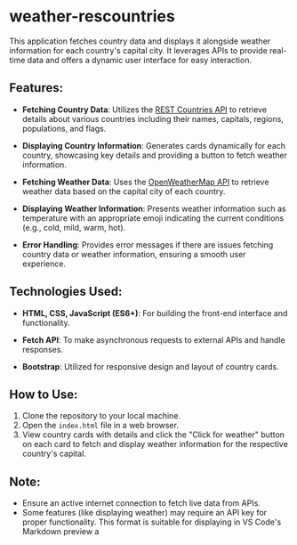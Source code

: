 # weather-rescountries

This application fetches country data and displays it alongside weather information for each country's capital city. It leverages APIs to provide real-time data and offers a dynamic user interface for easy interaction.

## Features:

- **Fetching Country Data**: Utilizes the [REST Countries API](https://restcountries.com/v3.1/all) to retrieve details about various countries including their names, capitals, regions, populations, and flags.
  
- **Displaying Country Information**: Generates cards dynamically for each country, showcasing key details and providing a button to fetch weather information.
  
- **Fetching Weather Data**: Uses the [OpenWeatherMap API](https://api.openweathermap.org) to retrieve weather data based on the capital city of each country.
  
- **Displaying Weather Information**: Presents weather information such as temperature with an appropriate emoji indicating the current conditions (e.g., cold, mild, warm, hot).
  
- **Error Handling**: Provides error messages if there are issues fetching country data or weather information, ensuring a smooth user experience.

## Technologies Used:

- **HTML, CSS, JavaScript (ES6+)**: For building the front-end interface and functionality.
  
- **Fetch API**: To make asynchronous requests to external APIs and handle responses.
  
- **Bootstrap**: Utilized for responsive design and layout of country cards.

## How to Use:

1. Clone the repository to your local machine.
2. Open the `index.html` file in a web browser.
3. View country cards with details and click the "Click for weather" button on each card to fetch and display weather information for the respective country's capital.

## Note:
- Ensure an active internet connection to fetch live data from APIs.
- Some features (like displaying weather) may require an API key for proper functionality.
This format is suitable for displaying in VS Code's Markdown preview a